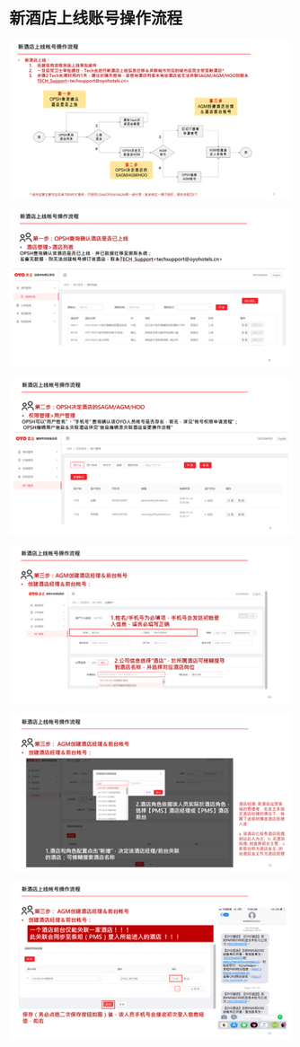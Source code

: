 # 新酒店上线账号操作流程



![](../../.gitbook/assets/image%20%2848%29.png)

  


![](../../.gitbook/assets/image%20%2815%29.png)

![](../../.gitbook/assets/image%20%2876%29.png)

![](../../.gitbook/assets/image%20%2857%29.png)

![](../../.gitbook/assets/image%20%28113%29.png)

![](../../.gitbook/assets/image%20%2866%29.png)

